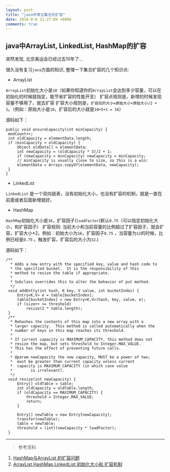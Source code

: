 ```yaml
---
layout: post
title: "java中常见集合的扩容"
date: 2018-8-8 11:27:09 +0800
comments: true
---
```


## java中ArrayList, LinkedList, HashMap的扩容

突然发现, 北京奥运会已经过去10年了...

很久没有复习`java`方面的知识, 整理一下集合扩容的几个知识点:

* ArrayList

`ArrayList`初始化大小是`10`（如果你知道你的`ArrayList`会达到多少容量，可以在初始化的时候就指定，能节省扩容的性能开支） 
扩容点规则是，新增的时候发现容量不够用了，就去扩容
扩容大小规则是，`扩容后的大小=原始大小+原始大小/2 + 1`。（例如：原始大小是`10`，扩容后的大小就是`10+5+1 = 16`）

源码如下：

```
public void ensureCapacity(int minCapacity) {
 modCount++;
 int oldCapacity = elementData.length;
 if (minCapacity > oldCapacity) {
     Object oldData[] = elementData;
     int newCapacity = (oldCapacity * 3)/2 + 1;
     if (newCapacity < minCapacity) newCapacity = minCapacity;
     // minCapacity is usually close to size, so this is a win:
     elementData = Arrays.copyOf(elementData, newCapacity);
 }
}
```

* LinkedList

`LinkedList` 是一个双向链表，没有初始化大小，也没有扩容的机制，就是一直在前面或者后面新增就好。 

* HashMap

`HashMap`初始化大小是`16`，扩容因子(`loadFactor`)默认`0.75`（可以指定初始化大小，和扩容因子） 
扩容规则: 当前大小和当前容量的比例超过了扩容因子，就会扩容，扩容大小*2。例如：初始大小为`16`，扩容因子`0.75` ，当容量为`12`的时候，比例已经是`0.75` 。触发扩容，扩容后的大小为`32`.)

源码如下：

```
/** 
  * Adds a new entry with the specified key, value and hash code to 
  * the specified bucket.  It is the responsibility of this 
  * method to resize the table if appropriate. 
  * 
  * Subclass overrides this to alter the behavior of put method. 
  */  
 void addEntry(int hash, K key, V value, int bucketIndex) {  
     Entry<K,V> e = table[bucketIndex];  
     table[bucketIndex] = new Entry<K,V>(hash, key, value, e);  
     if (size++ >= threshold)  
         resize(2 * table.length);  
 }  
 /** 
  * Rehashes the contents of this map into a new array with a 
  * larger capacity.  This method is called automatically when the 
  * number of keys in this map reaches its threshold. 
  * 
  * If current capacity is MAXIMUM_CAPACITY, this method does not 
  * resize the map, but sets threshold to Integer.MAX_VALUE. 
  * This has the effect of preventing future calls. 
  * 
  * @param newCapacity the new capacity, MUST be a power of two; 
  *  must be greater than current capacity unless current 
  *  capacity is MAXIMUM_CAPACITY (in which case value 
  *        is irrelevant). 
  */  
 void resize(int newCapacity) {  
     Entry[] oldTable = table;  
     int oldCapacity = oldTable.length;  
     if (oldCapacity == MAXIMUM_CAPACITY) {  
         threshold = Integer.MAX_VALUE;  
         return;  
     }  

     Entry[] newTable = new Entry[newCapacity];  
     transfer(newTable);  
     table = newTable;  
     threshold = (int)(newCapacity * loadFactor);  
 }  
```

***

> 参考资料

1. [HashMap与ArrayList 的扩容问题](https://blog.csdn.net/ffj0721/article/details/54312729)
1. [ArrayList,HashMap,LinkedList 初始化大小和 扩容机制](https://blog.csdn.net/walle167/article/details/78318779)